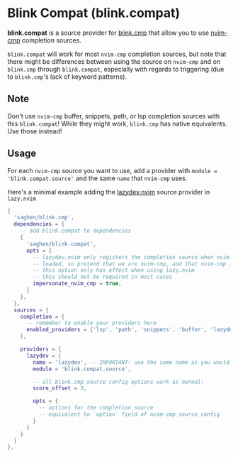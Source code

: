 # Blink Compat (blink.compat)

**blink.compat** is a source provider for [blink.cmp](https://github.com/Saghen/blink.cmp)
that allow you to use [nvim-cmp](https://github.com/hrsh7th/nvim-cmp.git)
completion sources.

`blink.compat` will work for most `nvim-cmp` completion sources, but note that
there might be differences between using the source on `nvim-cmp` and on
`blink.cmp` through `blink.compat`, especially with regards to triggering
(due to `blink.cmp`'s lack of keyword patterns).

## Note

Don't use `nvim-cmp` buffer, snippets, path, or lsp completion sources with
this `blink.compat`! While they might work, `blink.cmp` has native equivalents. Use
those instead!

## Usage

For each `nvim-cmp` source you want to use, add a provider with
`module = 'blink.compat.source'` and the same `name` that `nvim-cmp` uses.

Here's a minimal example adding the
[lazydev.nvim](https://github.com/folke/lazydev.nvim) source provider in `lazy.nvim`

```lua
{
  'saghen/blink.cmp',
  dependencies = {
    -- add blink.compat to dependencies
    {
      'saghen/blink.compat',
      opts = {
        -- lazydev.nvim only registers the completion source when nvim-cmp is
        -- loaded, so pretend that we are nvim-cmp, and that nvim-cmp is loaded.
        -- this option only has effect when using lazy.nvim
        -- this should not be required in most cases
        impersonate_nvim_cmp = true,
      }
    },
  },
  sources = {
    completion = {
      -- remember to enable your providers here
      enabled_providers = {'lsp', 'path', 'snippets', 'buffer', 'lazydev'}
    },

    providers = {
      lazydev = {
        name = 'lazydev', -- IMPORTANT: use the same name as you would for nvim-cmp
        module = 'blink.compat.source',

        -- all blink.cmp source config options work as normal:
        score_offset = 3,

        opts = {
          -- options for the completion source
          -- equivalent to `option` field of nvim-cmp source config
        }
      }
    }
  }
},
```
